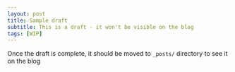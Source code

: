 ```yaml
---
layout: post
title: Sample draft
subtitle: This is a draft - it won't be visible on the blog
tags: [WIP]
---
```


Once the draft is complete, it should be moved to `_posts/` directory to see it on the blog